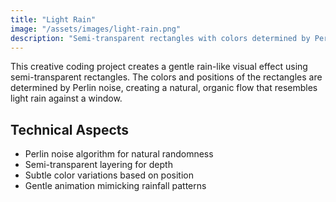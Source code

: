 ```yaml
---
title: "Light Rain"
image: "/assets/images/light-rain.png"
description: "Semi-transparent rectangles with colors determined by Perlin noise."
---
```


This creative coding project creates a gentle rain-like visual effect using semi-transparent rectangles. The colors and positions of the rectangles are determined by Perlin noise, creating a natural, organic flow that resembles light rain against a window.

## Technical Aspects

- Perlin noise algorithm for natural randomness
- Semi-transparent layering for depth
- Subtle color variations based on position
- Gentle animation mimicking rainfall patterns 